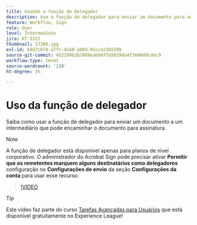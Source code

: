 ```yaml
---
title: Usando a função de Delegador
description: Use a função de delegador para enviar um documento para um intermediário que pode encaminhar o documento para assinatura
feature: Workflow, Sign
role: User
level: Intermediate
jira: KT-5322
thumbnail: 17366.jpg
exl-id: b9d7c6f4-a7fc-4cb8-a80d-91cc4c5b5298
source-git-commit: 452299b2b786beab9df7a5019da4f3840d9cdec9
workflow-type: tm+mt
source-wordcount: '110'
ht-degree: 3%

---
```


# Uso da função de delegador

Saiba como usar a função de delegador para enviar um documento a um intermediário que pode encaminhar o documento para assinatura.

>[!NOTE]
>
>A função de delegador está disponível apenas para planos de nível corporativo. O administrador do Acrobat Sign pode precisar ativar **Permitir que os remetentes marquem alguns destinatários como delegadores** configuração no **Configurações de envio** da seção **Configurações da conta** para usar esse recurso.

>[!VIDEO](https://video.tv.adobe.com/v/343621?quality=12&learn=on&hidetitle=true)

>[!TIP]
>
>Este vídeo faz parte do curso [Tarefas Avançadas para Usuários](https://experienceleague.adobe.com/?recommended=Sign-U-1-2020.3) que está disponível gratuitamente no Experience League!
